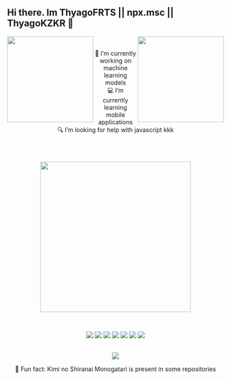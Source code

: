 <h2>Hi there. Im ThyagoFRTS || npx.msc || ThyagoKZKR 👋</h2>

<a href = "#"> <img src="https://c.tenor.com/JyKiDmc-IB0AAAAC/coffee.gif" width="200" align="right"></a>
<a href = "#"> <img src="https://c.tenor.com/JyKiDmc-IB0AAAAC/coffee.gif" width="200" align="left"></a>	
<div>
<br>
	
<p align="center">
🔭 I’m currently working on machine learning models
<br>
💻 I’m currently learning mobile applications
<br>
🔍 I’m looking for help with javascript kkk
</p>
<br>
</div>

##

<p align="center">
	<a href = "#"><img src="https://c.tenor.com/zvWdei-o1BIAAAAC/anime.gif" width="350" ></a>
</p>
<br>
<div>
	<p align="center">
		<a href= "https://www.javascript.com/"><img src="https://img.shields.io/badge/JavaScript-FFCC33?style=for-the-badge&logo=javascript&logoColor=000000"></a>
        	<a href = "https://docs.microsoft.com/pt-br/cpp/cpp/?view=msvc-170"><img src="https://img.shields.io/badge/c%2B%2B-2d2a55?style=for-the-badge&logo=cplusplus&logoColor=white"></a>
		<a href = "https://www.python.org/"><img src="https://img.shields.io/badge/Python-00599C?style=for-the-badge&logo=python&logoColor=ffda61"></a>
        	<a href = "https://kotlinlang.org/"><img src="https://img.shields.io/badge/Kotlin-9966FF?&style=for-the-badge&logo=kotlin&logoColor=white"></a>
		<a href = "https://www.java.com/"><img src="https://img.shields.io/badge/Java-ffffff?&style=for-the-badge&logo=oracle&logoColor=red"></a>
		<a href = "https://www.typescriptlang.org/"><img src="https://img.shields.io/badge/Typescript-082e5e?&style=for-the-badge&logo=typescript&logoColor=0076c7"></a>
		<a href = "https://reactnative.dev/"><img src="https://img.shields.io/badge/React Native-20232a?&style=for-the-badge&logo=react&logoColor=61dafb"></a>
	</p>
</div>	

##

<div>
	<p align="center">
		<!--<a href= "kzkr.thyago@gmail.com"><img src="https://img.shields.io/badge/gmail-c3221f?style=for-the-badge&logo=gmail&logoColor=white"></a>
        	<a href = "https://discord.gg/hxURAenW"><img src="https://img.shields.io/badge/Discord-2d2a55?style=for-the-badge&logo=discord&logoColor=white"></a>-->
		<a href = "https://www.youtube.com/channel/UC2v6yEKAgPjfH1p3EEJDGAw"><img src="https://img.shields.io/badge/Youtube-ffffff?style=for-the-badge&logo=youtube&logoColor=ff0000"></a>
	</p>
</div>
		
<p align="center">
📌 Fun fact: Kimi no Shiranai Monogatari is present in some repositories
</p>


